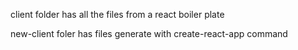  client folder has all the files from a react boiler plate

 new-client foler has files generate with create-react-app command
